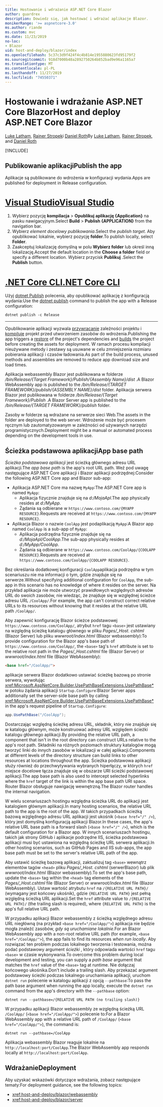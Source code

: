 ```yaml
---
title: Hostowanie i wdrażanie ASP.NET Core Blazor
author: guardrex
description: Dowiedz się, jak hostować i wdrażać aplikacje Blazor.
monikerRange: '>= aspnetcore-3.0'
ms.author: riande
ms.custom: mvc
ms.date: 11/23/2019
no-loc:
- Blazor
uid: host-and-deploy/blazor/index
ms.openlocfilehash: 5c37c3d9f424f4c4b814e1955880623fd95179f2
ms.sourcegitcommit: 918d7000b48a2892750264b852bad9e96a1165a7
ms.translationtype: MT
ms.contentlocale: pl-PL
ms.lasthandoff: 11/27/2019
ms.locfileid: "74550371"
---
```

# <a name="host-and-deploy-aspnet-core-opno-locblazor"></a><span data-ttu-id="f2fc8-103">Hostowanie i wdrażanie ASP.NET Core Blazor</span><span class="sxs-lookup"><span data-stu-id="f2fc8-103">Host and deploy ASP.NET Core Blazor</span></span>

<span data-ttu-id="f2fc8-104">[Luke Latham](https://github.com/guardrex), [Rainer Stropek](https://www.timecockpit.com)i [Daniel Roth](https://github.com/danroth27)</span><span class="sxs-lookup"><span data-stu-id="f2fc8-104">By [Luke Latham](https://github.com/guardrex), [Rainer Stropek](https://www.timecockpit.com), and [Daniel Roth](https://github.com/danroth27)</span></span>

[!INCLUDE[](~/includes/blazorwasm-preview-notice.md)]

## <a name="publish-the-app"></a><span data-ttu-id="f2fc8-105">Publikowanie aplikacji</span><span class="sxs-lookup"><span data-stu-id="f2fc8-105">Publish the app</span></span>

<span data-ttu-id="f2fc8-106">Aplikacje są publikowane do wdrożenia w konfiguracji wydania.</span><span class="sxs-lookup"><span data-stu-id="f2fc8-106">Apps are published for deployment in Release configuration.</span></span>

# <a name="visual-studiotabvisual-studio"></a>[<span data-ttu-id="f2fc8-107">Visual Studio</span><span class="sxs-lookup"><span data-stu-id="f2fc8-107">Visual Studio</span></span>](#tab/visual-studio)

1. <span data-ttu-id="f2fc8-108">Wybierz pozycję **kompilacja** > **Opublikuj aplikację {Application}** na pasku nawigacyjnym.</span><span class="sxs-lookup"><span data-stu-id="f2fc8-108">Select **Build** > **Publish {APPLICATION}** from the navigation bar.</span></span>
1. <span data-ttu-id="f2fc8-109">Wybierz *element docelowy publikowania*.</span><span class="sxs-lookup"><span data-stu-id="f2fc8-109">Select the *publish target*.</span></span> <span data-ttu-id="f2fc8-110">Aby opublikować lokalnie, wybierz pozycję **folder**.</span><span class="sxs-lookup"><span data-stu-id="f2fc8-110">To publish locally, select **Folder**.</span></span>
1. <span data-ttu-id="f2fc8-111">Zaakceptuj lokalizację domyślną w polu **Wybierz folder** lub określ inną lokalizację.</span><span class="sxs-lookup"><span data-stu-id="f2fc8-111">Accept the default location in the **Choose a folder** field or specify a different location.</span></span> <span data-ttu-id="f2fc8-112">Wybierz przycisk **Publikuj** .</span><span class="sxs-lookup"><span data-stu-id="f2fc8-112">Select the **Publish** button.</span></span>

# <a name="net-core-clitabnetcore-cli"></a>[<span data-ttu-id="f2fc8-113">.NET Core CLI</span><span class="sxs-lookup"><span data-stu-id="f2fc8-113">.NET Core CLI</span></span>](#tab/netcore-cli)

<span data-ttu-id="f2fc8-114">Użyj [dotnet Publish](/dotnet/core/tools/dotnet-publish) polecenia, aby opublikować aplikację z konfiguracją wydania:</span><span class="sxs-lookup"><span data-stu-id="f2fc8-114">Use the [dotnet publish](/dotnet/core/tools/dotnet-publish) command to publish the app with a Release configuration:</span></span>

```dotnetcli
dotnet publish -c Release
```

---

<span data-ttu-id="f2fc8-115">Opublikowanie aplikacji wyzwala [przywracanie](/dotnet/core/tools/dotnet-restore) zależności projektu i [kompiluje](/dotnet/core/tools/dotnet-build) projekt przed utworzeniem zasobów do wdrożenia.</span><span class="sxs-lookup"><span data-stu-id="f2fc8-115">Publishing the app triggers a [restore](/dotnet/core/tools/dotnet-restore) of the project's dependencies and [builds](/dotnet/core/tools/dotnet-build) the project before creating the assets for deployment.</span></span> <span data-ttu-id="f2fc8-116">W ramach procesu kompilacji nieużywane metody i zestawy są usuwane w celu zmniejszenia rozmiaru pobierania aplikacji i czasów ładowania.</span><span class="sxs-lookup"><span data-stu-id="f2fc8-116">As part of the build process, unused methods and assemblies are removed to reduce app download size and load times.</span></span>

<span data-ttu-id="f2fc8-117">Aplikacja webassembly Blazor jest publikowana w folderze */bin/Release/{Target Framework}/Publish/{Assembly Name}/dist* .</span><span class="sxs-lookup"><span data-stu-id="f2fc8-117">A Blazor WebAssembly app is published to the */bin/Release/{TARGET FRAMEWORK}/publish/{ASSEMBLY NAME}/dist* folder.</span></span> <span data-ttu-id="f2fc8-118">Aplikacja serwera Blazor jest publikowana w folderze */bin/Release/{Target Framework}/Publish* .</span><span class="sxs-lookup"><span data-stu-id="f2fc8-118">A Blazor Server app is published to the */bin/Release/{TARGET FRAMEWORK}/publish* folder.</span></span>

<span data-ttu-id="f2fc8-119">Zasoby w folderze są wdrażane na serwerze sieci Web.</span><span class="sxs-lookup"><span data-stu-id="f2fc8-119">The assets in the folder are deployed to the web server.</span></span> <span data-ttu-id="f2fc8-120">Wdrożenie może być procesem ręcznym lub zautomatyzowanym w zależności od używanych narzędzi programistycznych.</span><span class="sxs-lookup"><span data-stu-id="f2fc8-120">Deployment might be a manual or automated process depending on the development tools in use.</span></span>

## <a name="app-base-path"></a><span data-ttu-id="f2fc8-121">Ścieżka podstawowa aplikacji</span><span class="sxs-lookup"><span data-stu-id="f2fc8-121">App base path</span></span>

<span data-ttu-id="f2fc8-122">*Ścieżka podstawowa aplikacji* jest ścieżką głównego adresu URL aplikacji.</span><span class="sxs-lookup"><span data-stu-id="f2fc8-122">The *app base path* is the app's root URL path.</span></span> <span data-ttu-id="f2fc8-123">Weź pod uwagę następujące ASP.NET Core aplikacji i Blazor aplikacji podrzędnej:</span><span class="sxs-lookup"><span data-stu-id="f2fc8-123">Consider the following ASP.NET Core app and Blazor sub-app:</span></span>

* <span data-ttu-id="f2fc8-124">Aplikacja ASP.NET Core ma nazwę `MyApp`:</span><span class="sxs-lookup"><span data-stu-id="f2fc8-124">The ASP.NET Core app is named `MyApp`:</span></span>
  * <span data-ttu-id="f2fc8-125">Aplikacja fizycznie znajduje się na *d:/MojaApl*.</span><span class="sxs-lookup"><span data-stu-id="f2fc8-125">The app physically resides at *d:/MyApp*.</span></span>
  * <span data-ttu-id="f2fc8-126">Żądania są odbierane w `https://www.contoso.com/{MYAPP RESOURCE}`.</span><span class="sxs-lookup"><span data-stu-id="f2fc8-126">Requests are received at `https://www.contoso.com/{MYAPP RESOURCE}`.</span></span>
* <span data-ttu-id="f2fc8-127">Aplikacja Blazor o nazwie `CoolApp` jest podaplikacją `MyApp`:</span><span class="sxs-lookup"><span data-stu-id="f2fc8-127">A Blazor app named `CoolApp` is a sub-app of `MyApp`:</span></span>
  * <span data-ttu-id="f2fc8-128">Aplikacja podrzędna fizycznie znajduje się na *d:/MojaApl/CoolApp*.</span><span class="sxs-lookup"><span data-stu-id="f2fc8-128">The sub-app physically resides at *d:/MyApp/CoolApp*.</span></span>
  * <span data-ttu-id="f2fc8-129">Żądania są odbierane w `https://www.contoso.com/CoolApp/{COOLAPP RESOURCE}`.</span><span class="sxs-lookup"><span data-stu-id="f2fc8-129">Requests are received at `https://www.contoso.com/CoolApp/{COOLAPP RESOURCE}`.</span></span>

<span data-ttu-id="f2fc8-130">Bez określania dodatkowej konfiguracji `CoolApp`aplikacja podrzędna w tym scenariuszu nie ma informacji o tym, gdzie znajduje się na serwerze.</span><span class="sxs-lookup"><span data-stu-id="f2fc8-130">Without specifying additional configuration for `CoolApp`, the sub-app in this scenario has no knowledge of where it resides on the server.</span></span> <span data-ttu-id="f2fc8-131">Na przykład aplikacja nie może utworzyć prawidłowych względnych adresów URL do swoich zasobów, nie wiedząc, że znajduje się w względnej ścieżce adresu URL `/CoolApp/`.</span><span class="sxs-lookup"><span data-stu-id="f2fc8-131">For example, the app can't construct correct relative URLs to its resources without knowing that it resides at the relative URL path `/CoolApp/`.</span></span>

<span data-ttu-id="f2fc8-132">Aby zapewnić konfigurację Blazor ścieżce podstawowej `https://www.contoso.com/CoolApp/`, atrybut `href` tagu `<base>` jest ustawiany na względną ścieżkę katalogu głównego w pliku *Pages/_Host. cshtml* (Blazor Server) lub pliku *wwwroot/index.html* (Blazor webassembly):</span><span class="sxs-lookup"><span data-stu-id="f2fc8-132">To provide configuration for the Blazor app's base path of `https://www.contoso.com/CoolApp/`, the `<base>` tag's `href` attribute is set to the relative root path in the *Pages/_Host.cshtml* file (Blazor Server) or *wwwroot/index.html* file (Blazor WebAssembly):</span></span>

```html
<base href="/CoolApp/">
```

<span data-ttu-id="f2fc8-133">aplikacje serwera Blazor dodatkowo ustawiać ścieżkę bazową po stronie serwera, wywołując <xref:Microsoft.AspNetCore.Builder.UsePathBaseExtensions.UsePathBase*> w potoku żądania aplikacji `Startup.Configure`:</span><span class="sxs-lookup"><span data-stu-id="f2fc8-133">Blazor Server apps additionally set the server-side base path by calling <xref:Microsoft.AspNetCore.Builder.UsePathBaseExtensions.UsePathBase*> in the app's request pipeline of `Startup.Configure`:</span></span>

```csharp
app.UsePathBase("/CoolApp");
```

<span data-ttu-id="f2fc8-134">Dostarczając względną ścieżkę adresu URL, składnik, który nie znajduje się w katalogu głównym, może konstruować adresy URL względem ścieżki katalogu głównego aplikacji.</span><span class="sxs-lookup"><span data-stu-id="f2fc8-134">By providing the relative URL path, a component that isn't in the root directory can construct URLs relative to the app's root path.</span></span> <span data-ttu-id="f2fc8-135">Składniki na różnych poziomach struktury katalogów mogą tworzyć linki do innych zasobów w lokalizacji w całej aplikacji.</span><span class="sxs-lookup"><span data-stu-id="f2fc8-135">Components at different levels of the directory structure can build links to other resources at locations throughout the app.</span></span> <span data-ttu-id="f2fc8-136">Ścieżka podstawowa aplikacji służy również do przechwytywania wybranych hiperłączy, w których `href` miejsce docelowe łącza znajduje się w obszarze URI ścieżki podstawowej aplikacji.</span><span class="sxs-lookup"><span data-stu-id="f2fc8-136">The app base path is also used to intercept selected hyperlinks where the `href` target of the link is within the app base path URI space.</span></span> <span data-ttu-id="f2fc8-137">Router Blazor obsługuje nawigację wewnętrzną.</span><span class="sxs-lookup"><span data-stu-id="f2fc8-137">The Blazor router handles the internal navigation.</span></span>

<span data-ttu-id="f2fc8-138">W wielu scenariuszach hostingu względna ścieżka URL do aplikacji jest katalogiem głównym aplikacji.</span><span class="sxs-lookup"><span data-stu-id="f2fc8-138">In many hosting scenarios, the relative URL path to the app is the root of the app.</span></span> <span data-ttu-id="f2fc8-139">W takich przypadkach ścieżką bazową względnego adresu URL aplikacji jest ukośnik (`<base href="/" />`), który jest domyślną konfiguracją aplikacji Blazor.</span><span class="sxs-lookup"><span data-stu-id="f2fc8-139">In these cases, the app's relative URL base path is a forward slash (`<base href="/" />`), which is the default configuration for a Blazor app.</span></span> <span data-ttu-id="f2fc8-140">W innych scenariuszach hostingu, takich jak strony GitHub i aplikacje podrzędne IIS, ścieżka podstawowa aplikacji musi być ustawiona na względną ścieżkę URL serwera aplikacji.</span><span class="sxs-lookup"><span data-stu-id="f2fc8-140">In other hosting scenarios, such as GitHub Pages and IIS sub-apps, the app base path must be set to the server's relative URL path of the app.</span></span>

<span data-ttu-id="f2fc8-141">Aby ustawić ścieżkę bazową aplikacji, zaktualizuj tag `<base>` wewnątrz elementów tagów `<head>` pliku *Pages/_Host. cshtml* (serwerBlazor) lub plik *wwwroot/index.html* (Blazor webassembly).</span><span class="sxs-lookup"><span data-stu-id="f2fc8-141">To set the app's base path, update the `<base>` tag within the `<head>` tag elements of the *Pages/_Host.cshtml* file (Blazor Server) or *wwwroot/index.html* file (Blazor WebAssembly).</span></span> <span data-ttu-id="f2fc8-142">Ustaw wartość atrybutu `href` na `/{RELATIVE URL PATH}/` (wymagany jest końcowy ukośnik), gdzie `{RELATIVE URL PATH}` jest pełną względną ścieżką URL aplikacji.</span><span class="sxs-lookup"><span data-stu-id="f2fc8-142">Set the `href` attribute value to `/{RELATIVE URL PATH}/` (the trailing slash is required), where `{RELATIVE URL PATH}` is the app's full relative URL path.</span></span>

<span data-ttu-id="f2fc8-143">W przypadku aplikacji Blazor webassembly z ścieżką względnego adresu URL niegłówną (na przykład `<base href="/CoolApp/">`) aplikacja nie będzie mogła znaleźć zasobów, *gdy są uruchamiane lokalnie*.</span><span class="sxs-lookup"><span data-stu-id="f2fc8-143">For an Blazor WebAssembly app with a non-root relative URL path (for example, `<base href="/CoolApp/">`), the app fails to find its resources *when run locally*.</span></span> <span data-ttu-id="f2fc8-144">Aby rozwiązać ten problem podczas lokalnego tworzenia i testowania, można podać podstawowy argument *ścieżki* , który odpowiada wartości `href` tagu `<base>` w czasie wykonywania.</span><span class="sxs-lookup"><span data-stu-id="f2fc8-144">To overcome this problem during local development and testing, you can supply a *path base* argument that matches the `href` value of the `<base>` tag at runtime.</span></span> <span data-ttu-id="f2fc8-145">Nie dołączaj końcowego ukośnika.</span><span class="sxs-lookup"><span data-stu-id="f2fc8-145">Don't include a trailing slash.</span></span> <span data-ttu-id="f2fc8-146">Aby przekazać argument podstawowy ścieżki podczas lokalnego uruchamiania aplikacji, uruchom `dotnet run` polecenie w katalogu aplikacji z opcją `--pathbase`:</span><span class="sxs-lookup"><span data-stu-id="f2fc8-146">To pass the path base argument when running the app locally, execute the `dotnet run` command from the app's directory with the `--pathbase` option:</span></span>

```dotnetcli
dotnet run --pathbase=/{RELATIVE URL PATH (no trailing slash)}
```

<span data-ttu-id="f2fc8-147">W przypadku aplikacji Blazor webassembly ze względną ścieżką URL `/CoolApp/` (`<base href="/CoolApp/">`) polecenie to:</span><span class="sxs-lookup"><span data-stu-id="f2fc8-147">For a Blazor WebAssembly app with a relative URL path of `/CoolApp/` (`<base href="/CoolApp/">`), the command is:</span></span>

```dotnetcli
dotnet run --pathbase=/CoolApp
```

<span data-ttu-id="f2fc8-148">Aplikacja webassembly Blazor reaguje lokalnie na `http://localhost:port/CoolApp`.</span><span class="sxs-lookup"><span data-stu-id="f2fc8-148">The Blazor WebAssembly app responds locally at `http://localhost:port/CoolApp`.</span></span>

## <a name="deployment"></a><span data-ttu-id="f2fc8-149">Wdrażanie</span><span class="sxs-lookup"><span data-stu-id="f2fc8-149">Deployment</span></span>

<span data-ttu-id="f2fc8-150">Aby uzyskać wskazówki dotyczące wdrażania, zobacz następujące tematy:</span><span class="sxs-lookup"><span data-stu-id="f2fc8-150">For deployment guidance, see the following topics:</span></span>

* <xref:host-and-deploy/blazor/webassembly>
* <xref:host-and-deploy/blazor/server>
